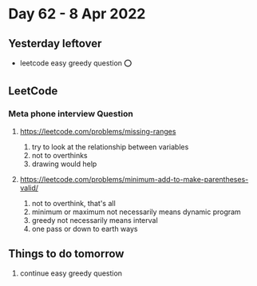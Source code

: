 # Day 62 - 8 Apr 2022

## Yesterday leftover
* leetcode easy greedy question ⭕

## LeetCode

### Meta phone interview Question
1. https://leetcode.com/problems/missing-ranges
   1. try to look at the relationship between variables
   2. not to overthinks
   3. drawing would help
   
2. https://leetcode.com/problems/minimum-add-to-make-parentheses-valid/
   1. not to overthink, that's all
   2. minimum or maximum not necessarily means dynamic program
   3. greedy not necessarily means interval
   4. one pass or down to earth ways

## Things to do tomorrow
1. continue easy greedy question